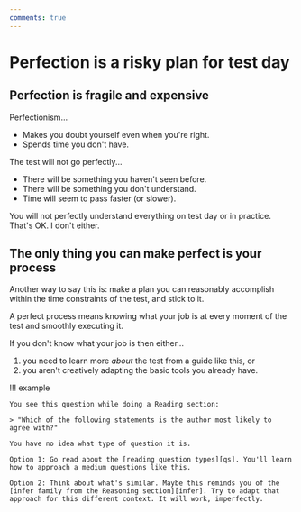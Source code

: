 ```yaml
---
comments: true
---
```


# Perfection is a risky plan for test day

## Perfection is fragile and expensive

Perfectionism...

- Makes you doubt yourself even when you're right.
- Spends time you don't have.

The test will not go perfectly...

- There will be something you haven't seen before.
- There will be something you don't understand.
- Time will seem to pass faster (or slower).

You will not perfectly understand everything on test day or in practice. That's OK. I don't either.

## The only thing you can make perfect is your process

Another way to say this is: make a plan you can reasonably accomplish within the time constraints of the test, and stick to it.

A perfect process means knowing what your job is at every moment of the test and smoothly executing it.

If you don't know what your job is then either...

1. you need to learn more *about* the test from a guide like this, or
1. you aren't creatively adapting the basic tools you already have.

!!! example

    You see this question while doing a Reading section: 
    
    > "Which of the following statements is the author most likely to agree with?"

    You have no idea what type of question it is.

    Option 1: Go read about the [reading question types][qs]. You'll learn how to approach a medium questions like this.

    Option 2: Think about what's similar. Maybe this reminds you of the [infer family from the Reasoning section][infer]. Try to adapt that approach for this different context. It will work, imperfectly.

[qs]: ../read/size.md
[infer]: ../reason/infer.md
